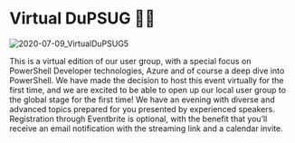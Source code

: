 # Virtual DuPSUG 🌊🤿

![2020-07-09_VirtualDuPSUG5](https://user-images.githubusercontent.com/12744735/87082673-ad97a400-c22b-11ea-95ba-47d92339a234.png)

This is a virtual edition of our user group, with a special focus on PowerShell Developer technologies, Azure and of course a deep dive into PowerShell. We have made the decision to host this event virtually for the first time, and we are excited to be able to open up our local user group to the global stage for the first time! We have an evening with diverse and advanced topics prepared for you presented by experienced speakers. Registration through Eventbrite is optional, with the benefit that you’ll receive an email notification with the streaming link and a calendar invite.
